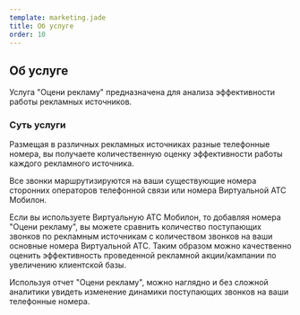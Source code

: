 ```yaml
--- 
template: marketing.jade
title: Об услуге
order: 10
---
```


## Об услуге

Услуга "Оцени рекламу" предназначена для анализа эффективности работы рекламных источников.

### Суть услуги

Размещая в различных рекламных источниках разные телефонные номера, вы получаете количественную оценку эффективности работы каждого рекламного источника.

Все звонки маршрутизируются на ваши существующие номера сторонних операторов телефонной связи или номера Виртуальной АТС Мобилон.

Если вы используете Виртуальную АТС Мобилон, то добавляя номера "Оцени рекламу", вы можете сравнить количество поступающих звонков по рекламным источникам с количеством звонков на ваши основные номера Виртуальной АТС. Таким образом можно качественно оценить эффективность проведенной рекламной акции/кампании по увеличению клиентской базы.

Используя отчет "Оцени рекламу", можно наглядно и без сложной аналитики увидеть изменение динамики поступающих звонков на ваши телефонные номера.